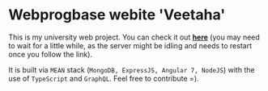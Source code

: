 # Webprogbase webite 'Veetaha'
This is my university web project.
You can check it out [**here**](https://veetaha.herokuapp.com) (you may need to wait for a little while, as the server might be idling and needs to restart once you follow the link).


It is built via `MEAN` stack (`MongoDB, ExpressJS, Angular 7, NodeJS`) with the use of `TypeScript` and `GraphQL`. Feel free to contribute =).